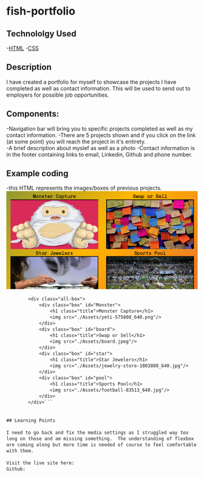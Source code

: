 # fish-portfolio

## Technololgy Used

-[HTML](https://www.w3schools.com/html/html_elements.asp)
-[CSS](https://www.w3schools.com/css/default.asp)


## Description

I have created a portfolio for myself to showcase the projects I have completed as well as contact information.  This will be used to send out to employers for possible job opportunities.  

## Components:

-Navigation bar will bring you to specific projects completed as well as my contact information.
-There are 5 projects shown and if you click on the link (at some point) you will reach the project in it's entirety.  
-A brief description about myslef as well as a photo
-Contact information is in the footer containing links to email, Linkedin, Github and phone number.

## Example coding

-this HTML represents the images/boxes of previous projects. 
![assets](./Assets/Screenshot%202023-03-27%20at%207.37.08%20PM.png)



```<!-- all 4 boxes of projects -->
        <div class="all-box"> 
            <div class="box" id="Monster">
                <h1 class="title">Monster Capture</h1>
                <img src="./Assets/yeti-575808_640.png"/>
            </div>
            <div class="box" id="board">
                <h1 class="title">Swap or Sell</h1>
                <img src="./Assets/board.jpeg"/>
            </div>
            <div class="box" id="star">
                <h1 class="title">Star Jewelers</h1>
                <img src="./Assets/jewelry-store-1803808_640.jpg"/>
            </div>
            <div class="box" id="pool">
                <h1 class="title">Sports Pool</h1>
                <img src="./Assets/football-83513_640.jpg"/>
            </div>
        </div>```


## Learning Points

I need to go back and fix the media settings as I struggled way too long on those and am missing something.  The understanding of flexbox are coming along but more time is needed of course to feel comfortable with them.  

Visit the live site here:
Github: 